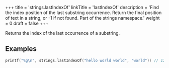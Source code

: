 +++
title = 'strings.lastIndexOf'
linkTitle = 'lastIndexOf'
description = 'Find the index position of the last substring occurrence. Return the final position of text in a string, or -1 if not found. Part of the strings namespace.'
weight = 0
draft = false
+++

Returns the index of the last occurrence of a substring.

## Examples

```go
printf("%g\n", strings.lastIndexOf("hello world world", "world")) // 12
```

